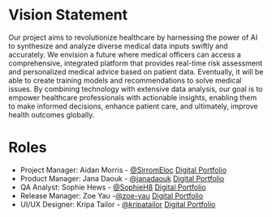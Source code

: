 # Vision Statement

Our project aims to revolutionize healthcare by harnessing the power of AI to synthesize and analyze diverse medical data inputs swiftly and accurately. We envision a future where medical officers can access a comprehensive, integrated platform that provides real-time risk assessment and personalized medical advice based on patient data. Eventually, it will be able to create training models and recommendations to solve medical issues. By combining technology with extensive data analysis, our goal is to empower healthcare professionals with actionable insights, enabling them to make informed decisions, enhance patient care, and ultimately, improve health outcomes globally.



# Roles
- Project Manager: Aidan Morris - [@SirromEloc](https://github.com/SirromEloc) [Digital Portfolio](https://codermerlin.academy/users/aidan-morris/Digital%20Portfolio/index.html)
- Product Manager: Jana Daouk - [@janadaouk](https://github.com/janadaouk) [Digital Portfolio](https://codermerlin.academy/users/jana-daouk/Digital%20Portfolio/index.html)  
- QA Analyst: Sophie Hews - [@SophieH8](https://github.com/SophieH8) [Digital Portfolio](https://codermerlin.academy/users/sophie-hews/Digital%20Portfolio/index.html)
- Release Manager: Zoe Yau -[@zoe-yau](https://github.com/zoe-yau) [Digital Portfolio](https://codermerlin.academy/users/zoe-yau/Digital%20Portfolio/index.html)
- UI/UX Designer: Kripa Tailor - [@kripatailor](https://github.com/kripatailor) [Digital Portfolio](https://codermerlin.academy/users/kripa-tailor/Digital%20Portfolio/index.html)

